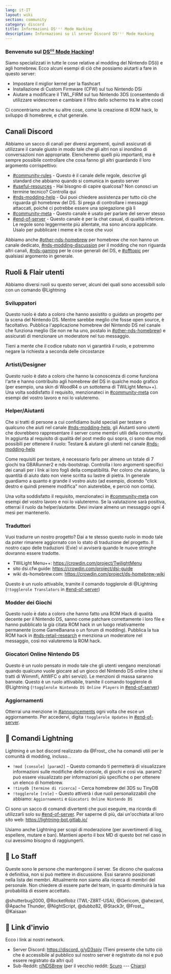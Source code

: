 ```yaml
---
lang: it-IT
layout: wiki
section: community
category: discord
title: Informazioni DS⁽ⁱ⁾ Mode Hacking
description: Informazioni su il server Discord DS⁽ⁱ⁾ Mode Hacking
---
```


### Benvenuto sul <u>DS⁽ⁱ⁾ Mode Hacking</u>!

Siamo specializzati in tutte le cose relative al modding del Nintendo DS(i) e agli homebrew. Ecco alcuni esempi di ciò che possiamo aiutarti a fare in questo server:

- Impostare il miglior kernel per la flashcart
- Installazione di Custom Firmware (CFW) sul tuo Nintendo DSi
- Aiutare a modificare il TWL_FIRM sul tuo Nintendo 3DS (consentendo di utilizzare widescreen e cambiare il filtro dello schermo tra le altre cose)

Ci concentriamo anche su altre cose, come la creazione di ROM hack, lo sviluppo di homebrew, e chat generale.

## Canali Discord
Abbiamo un sacco di canali per diversi argomenti, quindi assicurati di utilizzare il canale giusto in modo tale che gli altri non si inondino di conversazioni non appropriate. Elencheremo quelli più importanti, ma è sempre possibile controllare che cosa fanno gli altri guardando il loro argomento corrispettivo:

- [#community-rules][community-rules] - Questo è il canale delle regole, descrive gli standard che abbiamo quando si comunica in questo server
- [#useful-resources][useful-resources] - Hai bisogno di capire qualcosa? Non conosci un termine tecnico?  Controlla qui
- [#nds-modding-help][nds-modding-help] - Qui puoi chiedere assistenza per tutto ciò che riguarda gli homebrew del DS. Si prega di controllare i messaggi attaccati, poiché ci potrebbe essere una spiegazione già lì
- [#community-meta][community-meta] - Questo canale è usato per parlare del server stesso
- [#end-of-server][end-of-server] - Questo canale è per la chat casual, di qualità inferiore. Le regole sono leggermente più allentate, ma sono ancora applicate.  Usalo per pubblicare i meme e le cose che vuoi

Abbiamo anche [#other-nds-homebrew][other-nds-homebrew] per homebrew che non hanno un canale dedicato, [#nds-modding-discussion][nds-modding-discussion] per il modding che non riguarda altri canali, [#nds-gaming][nds-gaming] per le cose generali del DS, e [#offtopic][offtopic] per qualsiasi argomento in generale.

## Ruoli & Flair utenti
Abbiamo diversi ruoli su questo server, alcuni dei quali sono accessibili solo con un comando @Lightning

### Sviluppatori
Questo ruolo è dato a coloro che hanno assistito o guidato un progetto per la scena del Nintendo DS. Mentre sarebbe meglio che fosse open source, è facoltativo. Pubblica l'applicazione homebrew del Nintendo DS nel canale che funziona meglio (Se non ne ha uno, postalo in [#other-nds-homebrew][other-nds-homebrew]) e assicurati di menzionare un moderatore nel tuo messaggio.

Tieni a mente che il codice rubato non vi garantirà il ruolo, e potremmo negare la richiesta a seconda delle circostanze

### Artisti/Designer
Questo ruolo è dato a coloro che hanno la conoscenza di come funziona l'arte e hanno contribuito agli homebrew del DS in qualche modo grafico (per esempio, una skin di WoodR4 o un sottotema di TWiLight Menu++). Una volta soddisfatto il requisito, menzionateci in [#community-meta][community-meta] con esempi del vostro lavoro e noi lo valuteremo.

### Helper/Aiutanti
Che si tratti di persone a cui confidiamo build speciali per testare o qualcuno che aiuti nel canale [#nds-modding-help][nds-modding-help], gli Aiutanti sono utenti che dovrebbero rappresentare il server come membri utili della community. In aggiunta al requisito di qualità del post medio qui sopra, ci sono due modi possibili per ottenere il ruolo: Testare & aiutare gli utenti nel canale [#nds-modding-help][nds-modding-help]

Come requisiti per testare, è necessario farlo per almeno un totale di 7 giochi tra GBARunner2 e nds-bootstrap. Controlla i loro argomenti specifici dei canali per i link ai loro fogli della compatibilità. Per coloro che aiutano, la quantità di aiuto dato non viene scritta su lastre di pietra. In generale guardiamo a quanto è grande il vostro aiuto (ad esempio, dicendo "click destro e quindi premere modifica" non aiuterebbe, e perciò non conta).

Una volta soddisfatto il requisito, menzionateci in [#community-meta][community-meta] con esempi del vostro lavoro e noi lo valuteremo. Se la valutazione sarà positiva, otterrai il ruolo da helper/aiutante. Devi inviare almeno un messaggio ogni 4 mesi per mantenerlo.

### Traduttori
Vuoi tradurre un nostro progetto? Dai a te stesso questo ruolo in modo tale da poter rimanere aggiornato con lo stato di traduzione del progetto. Il nostro capo delle traduzioni (Evie) vi avviserà quando le nuove stringhe dovranno essere tradotte.

- TWiLight Menu++: <https://crowdin.com/project/TwilightMenu>
- sito dsi.cfw.guide: <https://crowdin.com/project/dsi-guide>
- wiki ds-homebrew.com: <https://crowdin.com/project/ds-homebrew-wiki>

Questo è un ruolo attivabile, tramite il comando togglerole di @Lightning (`!togglerole Translators` in [#end-of-server][end-of-server])

### Modder dei Giochi
Questo ruolo è dato a coloro che hanno fatto una ROM Hack di qualità decente per il Nintendo DS, sanno come patchare correttamente i loro file e hanno pubblicato la già citata ROM hack in un luogo relativamente permanente (come GameBanana o un forum di modding). Pubblica la tua ROM hack in [#nds-retail-research][nds-retail-research] e menziona un moderatore nel messaggio, così noi valuteremo la ROM hack.

### Giocatori Online Nintendo DS
Questo è un ruolo pensato in modo tale che gli utenti vengano menzionati quando qualcuno vuole giocare ad un gioco del Nintendo DS online (che si tratti di Wiimmfi, AltWFC o altri servizi). Le menzioni di massa saranno bannate. Questo è un ruolo attivabile, tramite il comando togglerole di @Lightning (`!togglerole Nintendo DS Online Players` in [#end-of-server][end-of-server])

### Aggiornamenti
Otterrai una menzione in [#announcements][announcements] ogni volta che esce un aggiornamento. Per accedervi, digita `!togglerole Updates` in [#end-of-server][end-of-server].

## 🤖 Comandi Lightning
Lightning è un bot discord realizzato da @Frost_ che ha comandi utili per le comunità di modding, incluso...

- `!mod [console] [param2]` - Questo comando ti permetterà di visualizzare informazioni sulle modifiche delle console, di giochi e così via. param2 può essere visualizzato per informazioni più specifiche o per ottenere un elenco di homebrew.
- `!tinydb [termine di ricerca]` - Cerca homebrew del 3DS su TinyDB
- `!togglerole [role]` - Questo attiverà i due ruoli personalizzabili che abbiamo: `Aggiornamenti` e `Giocatori Online Nintendo DS`

Ci sono un sacco di comandi divertenti che puoi eseguire, ma ricorda di utilizzarli solo su [#end-of-server][end-of-server]. Per saperne di più, dai un'occhiata al loro sito web: <https://lightning-bot.gitlab.io/>

Usiamo anche Lightning per scopi di moderazione (per avvertimenti di log, espellere, mutare e ban). Mantieni aperto il box MD di questo bot nel caso in cui avessimo bisogno di raggiungerti.

## 👑 Lo Staff
Queste sono le persone che mantengono il server. Se dicono che qualcosa è definitiva, non si può mettere in discussione. Essi saranno posizionati nella lista dei membri. Attualmente non siamo alla ricerca di membri del personale. Non chiedere di essere parte del team, in quanto diminuirà la tua probabilità di essere accettato.

@shutterbug2000, @RocketRobz (TWL-Z8RT-USA), @Gericom, @ahezard, @Apache Thunder, @NightScript, @dubbz82, @Stack3r, @Frost_, @Kaisaan

## 🚪 Link d'invio
Ecco i link ai nostri network.

- Server Discord: [https://discord. g/yD3spjv](https://discord.gg/yD3spjv) (Tieni presente che tutto ciò che è accessibile al pubblico sul nostro server è registrato da noi e può essere registrato da altri qui)
- Sub-Reddit: [r/NDSBrew](https://reddit.com/r/NDSBrew) (per il vecchio reddit: [Scuro](https://dm.reddit.com/r/NDSBrew/) --- [Chiaro](https://old.reddit.com/r/NDSBrew/))

<!-- Discord channel links -->
[community-rules]: https://discord.com/channels/283769550611152897/718305959914766366
[useful-resources]: https://discord.com/channels/283769550611152897/638041441079263283

[announcements]: https://discord.com/channels/283769550611152897/283771381735489537
[community-meta]: https://discord.com/channels/283769550611152897/715651368391671919

[nds-modding-help]: https://discord.com/channels/283769550611152897/332961165829210117
[nds-modding-discussion]: https://discord.com/channels/283769550611152897/547986366357700620
[nds-retail-research]: https://discord.com/channels/283769550611152897/356988919738400768
[other-nds-homebrew]: https://discord.com/channels/283769550611152897/536968881500061712

[offtopic]: https://discord.com/channels/283769550611152897/286686210225864725
[nds-gaming]: https://discord.com/channels/283769550611152897/668680785154408448
[end-of-server]: https://discord.com/channels/283769550611152897/283770736215195648
